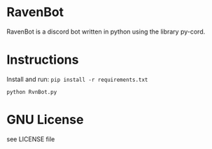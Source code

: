 # RavenBot
RavenBot is a discord bot written in python using the library py-cord.

# Instructions
Install and run:
`pip install -r requirements.txt`

`python RvnBot.py`


# GNU License
see LICENSE file